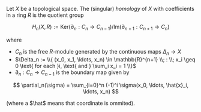 Let $X$ be a topological space. The (singular) *homology* of $X$ with coefficients in a ring $R$ is the quotient group

$$
H_n(X, R) := \mathrm{Ker}(\partial_n: C_{n} \to C_{n-1}) / \mathrm{Im}(\partial_{n+1}: C_{n+1} \to C_{n})
$$

where 

- $C_n$ is the free $R$-module generated by the continuous maps $\Delta_n \to X$
- $\Delta_n := \\{ (x_0, x_1, \ldots, x_n) \in \mathbb{R}^{n+1} \\; : \\; x_i \geq 0 \text{ for each }i, \text{ and } \sum_i x_i = 1 \\}$
- $\partial_n: C_n \to C_{n-1}$ is the boundary map given by

$$
\partial_n(\sigma) = \sum_{i=0}^n (-1)^i \sigma(x_0, \ldots, \hat{x}_i, \ldots, x_n)
$$

(where a $\hat$ means that coordinate is ommited).
